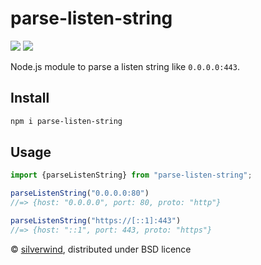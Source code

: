 # parse-listen-string
[![](https://img.shields.io/npm/v/parse-listen-string.svg?style=flat)](https://www.npmjs.org/package/parse-listen-string) [![](https://img.shields.io/npm/dm/parse-listen-string.svg)](https://www.npmjs.org/package/parse-listen-string)

Node.js module to parse a listen string like `0.0.0.0:443`.

## Install

```bash
npm i parse-listen-string
```

## Usage
```js
import {parseListenString} from "parse-listen-string";

parseListenString("0.0.0.0:80")
//=> {host: "0.0.0.0", port: 80, proto: "http"}

parseListenString("https://[::1]:443")
//=> {host: "::1", port: 443, proto: "https"}
```

© [silverwind](https://github.com/silverwind), distributed under BSD licence
